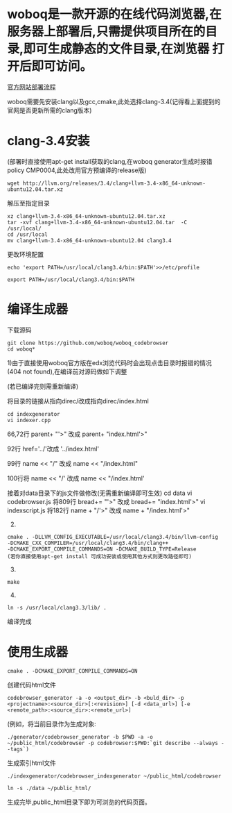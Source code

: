 woboq是一款开源的在线代码浏览器,在服务器上部署后,只需提供项目所在的目录,即可生成静态的文件目录,在浏览器
打开后即可访问。
======
[官方网站部署流程](https://github.com/woboq/woboq_codebrowser)

woboq需要先安装clang以及gcc,cmake,此处选择clang-3.4(记得看上面提到的官网是否更新所需的clang版本)

clang-3.4安装
======
(部署时直接使用apt-get install获取的clang,在woboq generator生成时报错policy CMP0004,此处改用官方预编译的release版)

    wget http://llvm.org/releases/3.4/clang+llvm-3.4-x86_64-unknown-ubuntu12.04.tar.xz

解压至指定目录

    xz clang+llvm-3.4-x86_64-unknown-ubuntu12.04.tar.xz
    tar -xvf clang+llvm-3.4-x86_64-unknown-ubuntu12.04.tar  -C  /usr/local/
    cd /usr/local
    mv clang+llvm-3.4-x86_64-unknown-ubuntu12.04 clang3.4

更改环境配置

    echo 'export PATH=/usr/local/clang3.4/bin:$PATH'>>/etc/profile

    export PATH=/usr/local/clang3.4/bin:$PATH

编译生成器
======
下载源码

    git clone https://github.com/woboq/woboq_codebrowser
    cd woboq*

1)由于直接使用woboq官方版在edx浏览代码时会出现点击目录时报错的情况(404 not found),在编译前对源码做如下调整

(若已编译完则需重新编译)

将目录的链接从指向direc/改成指向direc/index.html

    cd indexgenerator
    vi indexer.cpp

66,72行 parent+ "'>" 改成 parent+ "index.html'>"

92行 href='../'改成  '../index.html'

99行 name << "/" 改成 name << "/index.html"

100行将 name << "/' 改成 name << "/index.html'


接着对data目录下的js文件做修改(无需重新编译即可生效)
    cd data
    vi codebrowser.js
将809行 bread+= "'>" 改成 bread+= "index.html'>"
    vi indexscript.js
将182行 name + "/'>"  改成 name + "/index.html'>"


 2)

    cmake . -DLLVM_CONFIG_EXECUTABLE=/usr/local/clang3.4/bin/llvm-config 
    -DCMAKE_CXX_COMPILER=/usr/local/clang3.4/bin/clang++ 
    -DCMAKE_EXPORT_COMPILE_COMMANDS=ON -DCMAKE_BUILD_TYPE=Release
    (若你直接使用apt-get install 可成功安装或使用其他方式则更改路径即可)

3)

    make

4)

    ln -s /usr/local/clang3.3/lib/ .

编译完成

使用生成器
======

    cmake . -DCMAKE_EXPORT_COMPILE_COMMANDS=ON

创建代码html文件

    codebrowser_generator -a -o <output_dir> -b <buld_dir> -p <projectname>:<source_dir>[:<revision>] [-d <data_url>] [-e <remote_path>:<source_dir>:<remote_url>]
(例如，将当前目录作为生成对象:

    ./generator/codebrowser_generator -b $PWD -a -o ~/public_html/codebrowser -p codebrowser:$PWD:`git describe --always --tags`)

生成索引html文件

    ./indexgenerator/codebrowser_indexgenerator ~/public_html/codebrowser

    ln -s ./data ~/public_html/

生成完毕,public_html目录下即为可浏览的代码页面。

